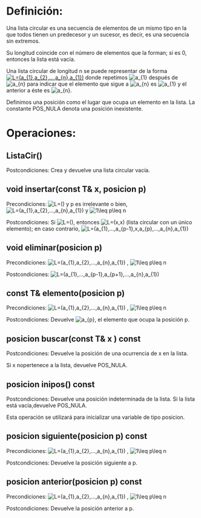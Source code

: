 # Definición:
Una lista circular es una secuencia de elementos de un mismo tipo en la que todos tienen
un predecesor y un sucesor, es decir, es una secuencia sin extremos.

Su longitud coincide con el número de elementos que la forman; si es 0, entonces la lista está vacía.

Una lista circular de longitud n se puede representar de la forma 
<a href="https://www.codecogs.com/eqnedit.php?latex=L=(a_{1},a_{2},...,a_{n},a_{1})" target="_blank">
<img src="https://latex.codecogs.com/gif.latex?L=(a_{1},a_{2},...,a_{n},a_{1})" title="L=(a_{1},a_{2},...,a_{n},a_{1})" /></a> 
donde repetimos <img src="https://latex.codecogs.com/gif.latex?a_{1}" title="a_{1}" /> después de <img src="https://latex.codecogs.com/gif.latex?a_{n}" title="a_{n}" /> para indicar que el elemento que sigue a <img src="https://latex.codecogs.com/gif.latex?a_{n}" title="a_{n}" /> es <img src="https://latex.codecogs.com/gif.latex?a_{1}" title="a_{1}" /> y el
anterior a éste es <img src="https://latex.codecogs.com/gif.latex?a_{n}" title="a_{n}" />.

Definimos una posición como el lugar que ocupa un elemento en la lista.
La constante POS_NULA denota una posición inexistente.
# Operaciones:
## ListaCir()
Postcondiciones: Crea y devuelve una lista circular vacía.

## void insertar(const T& x, posicion p)
Precondiciones: <img src="https://latex.codecogs.com/gif.latex?L=()" title="L=()" /> y p es irrelevante o bien,
<img src="https://latex.codecogs.com/gif.latex?L=(a_{1},a_{2},...,a_{n},a_{1})" title="L=(a_{1},a_{2},...,a_{n},a_{1})" /> y <img src="https://latex.codecogs.com/gif.latex?\dpi{110}&space;1\leq&space;p\leq&space;n" title="1\leq p\leq n" />

Postcondiciones: Si <img src="https://latex.codecogs.com/gif.latex?L=()" title="L=()" />, entonces <img src="https://latex.codecogs.com/gif.latex?L=(x,x)" title="L=(x,x)" /> (lista circular con un único elemento);
en caso contrario,
<img src="https://latex.codecogs.com/gif.latex?L=(a_{1},...,a_{p-1},x,a_{p},...,a_{n},a_{1})" title="L=(a_{1},...,a_{p-1},x,a_{p},...,a_{n},a_{1})" />

## void eliminar(posicion p)
Precondiciones: <img src="https://latex.codecogs.com/gif.latex?L=(a_{1},a_{2},...,a_{n},a_{1})" title="L=(a_{1},a_{2},...,a_{n},a_{1})" /> , <img src="https://latex.codecogs.com/gif.latex?\dpi{110}&space;1\leq&space;p\leq&space;n" title="1\leq p\leq n" />

Postcondiciones: <img src="https://latex.codecogs.com/gif.latex?L=(a_{1},...,a_{p-1},a_{p&plus;1},...,a_{n},a_{1})" title="L=(a_{1},...,a_{p-1},a_{p+1},...,a_{n},a_{1})" />

## const T& elemento(posicion p)
Precondiciones: <img src="https://latex.codecogs.com/gif.latex?L=(a_{1},a_{2},...,a_{n},a_{1})" title="L=(a_{1},a_{2},...,a_{n},a_{1})" /> , <img src="https://latex.codecogs.com/gif.latex?\dpi{110}&space;1\leq&space;p\leq&space;n" title="1\leq p\leq n" />

Postcondiciones: Devuelve <img src="https://latex.codecogs.com/gif.latex?a_{p}" title="a_{p}" />, el elemento que ocupa la posición p.

## posicion buscar(const T& x ) const
Postcondiciones: Devuelve la posición de una ocurrencia de x en la lista.

Si x nopertenece a la lista, devuelve POS_NULA.

## posicion inipos() const
Postcondiciones: Devuelve una posición indeterminada de la lista. Si la lista está vacía,devuelve POS_NULA.

Esta operación se utilizará para inicializar una variable de tipo posicion.

## posicion siguiente(posicion p) const
Precondiciones: <img src="https://latex.codecogs.com/gif.latex?L=(a_{1},a_{2},...,a_{n},a_{1})" title="L=(a_{1},a_{2},...,a_{n},a_{1})" /> , <img src="https://latex.codecogs.com/gif.latex?\dpi{110}&space;1\leq&space;p\leq&space;n" title="1\leq p\leq n" />

Postcondiciones: Devuelve la posición siguiente a p.

## posicion anterior(posicion p) const
Precondiciones: <img src="https://latex.codecogs.com/gif.latex?L=(a_{1},a_{2},...,a_{n},a_{1})" title="L=(a_{1},a_{2},...,a_{n},a_{1})" /> , <img src="https://latex.codecogs.com/gif.latex?\dpi{110}&space;1\leq&space;p\leq&space;n" title="1\leq p\leq n" />

Postcondiciones: Devuelve la posición anterior a p.
